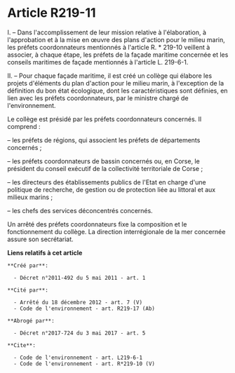 # Article R219-11

I. – Dans l'accomplissement de leur mission relative à l'élaboration, à l'approbation et à la mise en œuvre des plans
d'action pour le milieu marin, les préfets coordonnateurs mentionnés à l'article R. * 219-10 veillent à associer, à chaque
étape, les préfets de la façade maritime concernée et les conseils maritimes de façade mentionnés à l'article L. 219-6-1.

II. – Pour chaque façade maritime, il est créé un collège qui élabore les projets d'éléments du plan d'action pour le milieu
marin, à l'exception de la définition du bon état écologique, dont les caractéristiques sont définies, en lien avec les
préfets coordonnateurs, par le ministre chargé de l'environnement.

Le collège est présidé par les préfets coordonnateurs concernés. Il comprend :

– les préfets de régions, qui associent les préfets de départements concernés ;

– les préfets coordonnateurs de bassin concernés ou, en Corse, le président du conseil exécutif de la collectivité
territoriale de Corse ;

– les directeurs des établissements publics de l'Etat en charge d'une politique de recherche, de gestion ou de protection
liée au littoral et aux milieux marins ;

– les chefs des services déconcentrés concernés.

Un arrêté des préfets coordonnateurs fixe la composition et le fonctionnement du collège. La direction interrégionale de la
mer concernée assure son secrétariat.

**Liens relatifs à cet article**

	**Créé par**:

	  - Décret n°2011-492 du 5 mai 2011 - art. 1

	**Cité par**:

	  - Arrêté du 18 décembre 2012 - art. 7 (V)
	  - Code de l'environnement - art. R219-17 (Ab)

	**Abrogé par**:

	  - Décret n°2017-724 du 3 mai 2017 - art. 5

	**Cite**:

	  - Code de l'environnement - art. L219-6-1
	  - Code de l'environnement - art. R*219-10 (V)
